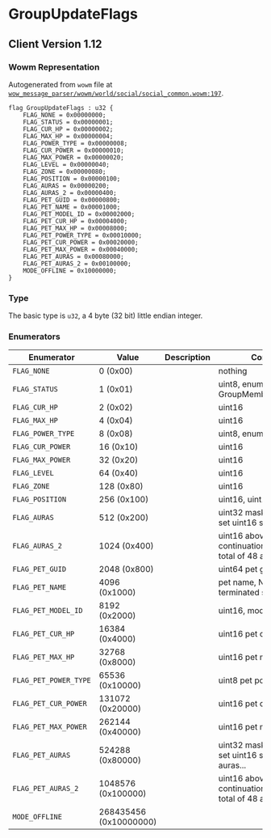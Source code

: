 # GroupUpdateFlags
## Client Version 1.12

### Wowm Representation

Autogenerated from `wowm` file at [`wow_message_parser/wowm/world/social/social_common.wowm:197`](https://github.com/gtker/wow_messages/tree/main/wow_message_parser/wowm/world/social/social_common.wowm#L197).

```rust,ignore
flag GroupUpdateFlags : u32 {
    FLAG_NONE = 0x00000000;
    FLAG_STATUS = 0x00000001;
    FLAG_CUR_HP = 0x00000002;
    FLAG_MAX_HP = 0x00000004;
    FLAG_POWER_TYPE = 0x00000008;
    FLAG_CUR_POWER = 0x00000010;
    FLAG_MAX_POWER = 0x00000020;
    FLAG_LEVEL = 0x00000040;
    FLAG_ZONE = 0x00000080;
    FLAG_POSITION = 0x00000100;
    FLAG_AURAS = 0x00000200;
    FLAG_AURAS_2 = 0x00000400;
    FLAG_PET_GUID = 0x00000800;
    FLAG_PET_NAME = 0x00001000;
    FLAG_PET_MODEL_ID = 0x00002000;
    FLAG_PET_CUR_HP = 0x00004000;
    FLAG_PET_MAX_HP = 0x00008000;
    FLAG_PET_POWER_TYPE = 0x00010000;
    FLAG_PET_CUR_POWER = 0x00020000;
    FLAG_PET_MAX_POWER = 0x00040000;
    FLAG_PET_AURAS = 0x00080000;
    FLAG_PET_AURAS_2 = 0x00100000;
    MODE_OFFLINE = 0x10000000;
}
```
### Type
The basic type is `u32`, a 4 byte (32 bit) little endian integer.
### Enumerators
| Enumerator | Value  | Description | Comment |
| --------- | -------- | ----------- | ------- |
| `FLAG_NONE` | 0 (0x00) |  | nothing |
| `FLAG_STATUS` | 1 (0x01) |  | uint8, enum GroupMemberOnlineStatus |
| `FLAG_CUR_HP` | 2 (0x02) |  | uint16 |
| `FLAG_MAX_HP` | 4 (0x04) |  | uint16 |
| `FLAG_POWER_TYPE` | 8 (0x08) |  | uint8, enum Powers |
| `FLAG_CUR_POWER` | 16 (0x10) |  | uint16 |
| `FLAG_MAX_POWER` | 32 (0x20) |  | uint16 |
| `FLAG_LEVEL` | 64 (0x40) |  | uint16 |
| `FLAG_ZONE` | 128 (0x80) |  | uint16 |
| `FLAG_POSITION` | 256 (0x100) |  | uint16, uint16 |
| `FLAG_AURAS` | 512 (0x200) |  | uint32 mask, for each bit set uint16 spellid |
| `FLAG_AURAS_2` | 1024 (0x400) |  | uint16 above mask continuation, giving max total of 48 auras possible |
| `FLAG_PET_GUID` | 2048 (0x800) |  | uint64 pet guid |
| `FLAG_PET_NAME` | 4096 (0x1000) |  | pet name, NULL terminated string |
| `FLAG_PET_MODEL_ID` | 8192 (0x2000) |  | uint16, model id |
| `FLAG_PET_CUR_HP` | 16384 (0x4000) |  | uint16 pet cur health |
| `FLAG_PET_MAX_HP` | 32768 (0x8000) |  | uint16 pet max health |
| `FLAG_PET_POWER_TYPE` | 65536 (0x10000) |  | uint8 pet power type |
| `FLAG_PET_CUR_POWER` | 131072 (0x20000) |  | uint16 pet cur power |
| `FLAG_PET_MAX_POWER` | 262144 (0x40000) |  | uint16 pet max power |
| `FLAG_PET_AURAS` | 524288 (0x80000) |  | uint32 mask, for each bit set uint16 spellid, pet auras... |
| `FLAG_PET_AURAS_2` | 1048576 (0x100000) |  | uint16 above mask continuation, giving max total of 48 auras possible |
| `MODE_OFFLINE` | 268435456 (0x10000000) |  |  |

